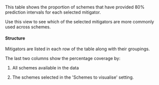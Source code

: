 This table shows the proportion of schemes that have provided 80% prediction intervals for each selected mitigator.

Use this view to see which of the selected mitigators are more commonly used across schemes.

#### Structure

Mitigators are listed in each row of the table along with their groupings.

The last two columns show the percentage coverage by:

1.  All schemes available in the data

2.  The schemes selected in the 'Schemes to visualise' setting.
